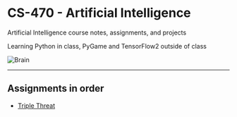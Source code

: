 # CS-470 - Artificial Intelligence

Artificial Intelligence course notes, assignments, and projects  

Learning Python in class, PyGame and TensorFlow2 outside of class

![Brain](https://media.giphy.com/media/7NS9RAepPQ0HJ85qJz/giphy-downsized.gif)

***

## Assignments in order

- [Triple Threat](https://github.com/gdodd1/CS-470/tree/main/Triple-Threat)
